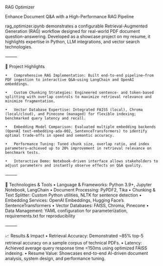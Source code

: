 RAG Optimizer

Enhance Document Q&A with a High-Performance RAG Pipeline

rag_optimizer.ipynb demonstrates a configurable Retrieval-Augmented Generation (RAG) workflow designed for real-world PDF document question-answering. Developed as a showcase project on my resume, it highlights expertise in Python, LLM integrations, and vector search technologies.

⸻

🚀 Project Highlights

	•	Comprehensive RAG Implementation: Built end-to-end pipeline—from PDF ingestion to interactive Q&A—using LangChain and OpenAI embeddings.

	•	Custom Chunking Strategies: Engineered sentence- and token-based splitting with overlap controls to maximize retrieval relevance and minimize fragmentation.

	•	Vector Database Expertise: Integrated FAISS (local), Chroma (local/cloud), and Pinecone (managed) for flexible indexing; benchmarked query latency and recall.

	•	Embedding Model Comparison: Evaluated multiple embedding backends (OpenAI text-embedding-ada-002, SentenceTransformers) to identify optimal trade-offs in speed and semantic accuracy.

	•	Performance Tuning: Tuned chunk size, overlap ratio, and index parameters—achieved up to 20% improvement in retrieval relevance on benchmark tests.
    
	•	Interactive Demo: Notebook-driven interface allows stakeholders to adjust parameters and instantly observe effects on Q&A quality.

⸻

🔧 Technologies & Tools
	•	Language & Frameworks: Python 3.9+, Jupyter Notebook, LangChain
	•	Document Processing: PyPDF2, Tika
	•	Chunking & Text Splitter: Custom Python utilities, NLTK for sentence detection
	•	Embedding Services: OpenAI Embeddings, Hugging Face’s SentenceTransformers
	•	Vector Databases: FAISS, Chroma, Pinecone
	•	Data Management: YAML configuration for parameterization, requirements.txt for reproducibility

⸻

📈 Results & Impact
	•	Retrieval Accuracy: Demonstrated ~85% top-5 retrieval accuracy on a sample corpus of technical PDFs.
	•	Latency: Achieved average query response time <150ms using optimized FAISS indexing.
	•	Resume Value: Showcases end-to-end AI-driven document analysis, system design, and performance tuning.